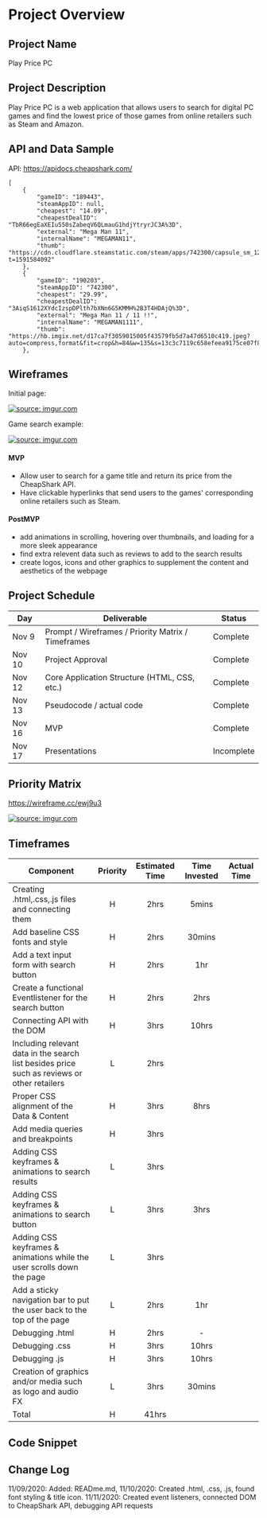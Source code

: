 # Project Overview

## Project Name

Play Price PC

## Project Description

Play Price PC is a web application that allows users to search for digital PC games and find the lowest price of those games from online retailers such as Steam and Amazon.

## API and Data Sample

API: https://apidocs.cheapshark.com/ 

```
[
    {
        "gameID": "189443",
        "steamAppID": null,
        "cheapest": "14.09",
        "cheapestDealID": "TbR66egEaXEIu550sZabeqV6QLmauG1hdjYtryrJC3A%3D",
        "external": "Mega Man 11",
        "internalName": "MEGAMAN11",
        "thumb": "https://cdn.cloudflare.steamstatic.com/steam/apps/742300/capsule_sm_120.jpg?t=1591584092"
    },
    {
        "gameID": "190203",
        "steamAppID": "742300",
        "cheapest": "29.99",
        "cheapestDealID": "3AiqS1612XYdcIzspDPlth7bXNn6G5KMMH%2B3T4HDAjQ%3D",
        "external": "Mega Man 11 / 11 !!",
        "internalName": "MEGAMAN1111",
        "thumb": "https://hb.imgix.net/d17ca7f3059015005f43579fb5d7a47d6510c419.jpeg?auto=compress,format&fit=crop&h=84&w=135&s=13c3c7119c658efeea9175ce07f8d517"
    },
```
## Wireframes

Initial page:

<a href="https://imgur.com/7ZqCkGO"><img src="https://i.imgur.com/7ZqCkGO.png" title="source: imgur.com" /></a>

Game search example: 

<a href="https://imgur.com/1ydlq4I"><img src="https://i.imgur.com/1ydlq4I.png" title="source: imgur.com" /></a>

#### MVP 

- Allow user to search for a game title and return its price from the CheapShark API. 
- Have clickable hyperlinks that send users to the games' corresponding online retailers such as Steam.  

#### PostMVP  

- add animations in scrolling, hovering over thumbnails, and loading for a more sleek appearance
- find extra relevent data such as reviews to add to the search results
- create logos, icons and other graphics to supplement the content and aesthetics of the webpage 

## Project Schedule

|  Day | Deliverable | Status
|---|---| ---|
|Nov 9| Prompt / Wireframes / Priority Matrix / Timeframes | Complete
|Nov 10| Project Approval | Complete
|Nov 12| Core Application Structure (HTML, CSS, etc.) | Complete
|Nov 13| Pseudocode / actual code | Complete
|Nov 16| MVP | Complete
|Nov 17| Presentations | Incomplete

## Priority Matrix
https://wireframe.cc/ewj9u3

<a href="https://imgur.com/PXmDlET"><img src="https://i.imgur.com/PXmDlET.png" title="source: imgur.com" /></a>

## Timeframes

| Component | Priority | Estimated Time | Time Invested | Actual Time |
| --- | :---: |  :---: | :---: | :---: |
| Creating .html,.css,.js files and connecting them | H | 2hrs|5mins | |
| Add baseline CSS fonts and style | H | 2hrs|30mins | |
| Add a text input form with search button | H | 2hrs|1hr | |
| Create a functional Eventlistener for the search button | H | 2hrs|2hrs | |
| Connecting API with the DOM | H | 3hrs|10hrs | |
| Including relevant data in the search list besides price such as reviews or other retailers | L | 2hrs| | |
| Proper CSS alignment of the Data & Content | H | 3hrs|8hrs | |
| Add media queries and breakpoints | H | 3hrs| | |
| Adding CSS keyframes & animations to search results | L | 3hrs| | |
| Adding CSS keyframes & animations to search button | L | 3hrs|3hrs| |
| Adding CSS keyframes & animations while the user scrolls down the page | L | 3hrs| | |
| Add a sticky navigation bar to put the user back to the top of the page | L | 2hrs|1hr| |
| Debugging .html | H | 2hrs|-| |
| Debugging .css | H | 3hrs|10hrs| |
| Debugging .js | H | 3hrs|10hrs| |
| Creation of graphics and/or media such as logo and audio FX | L | 3hrs|30mins | |
| Total | H |41hrs | | |

## Code Snippet

## Change Log

11/09/2020: Added: READme.md,
11/10/2020: Created .html, .css, .js, found font styling & title icon.
11/11/2020: Created event listeners, connected DOM to CheapShark API, debugging API requests
